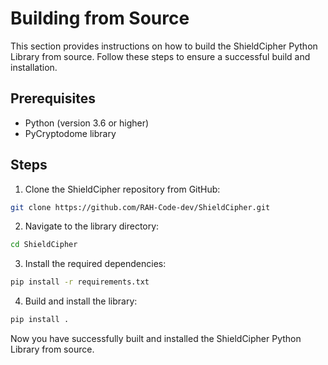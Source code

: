 # Building from Source

This section provides instructions on how to build the ShieldCipher Python Library from source. Follow these steps to ensure a successful build and installation.

## Prerequisites

- Python (version 3.6 or higher)
- PyCryptodome library

## Steps

1. Clone the ShieldCipher repository from GitHub:

```bash
git clone https://github.com/RAH-Code-dev/ShieldCipher.git
```

2. Navigate to the library directory:

```bash
cd ShieldCipher
```

3. Install the required dependencies:

```bash
pip install -r requirements.txt
```

4. Build and install the library:

```bash
pip install .
```

Now you have successfully built and installed the ShieldCipher Python Library from source.
